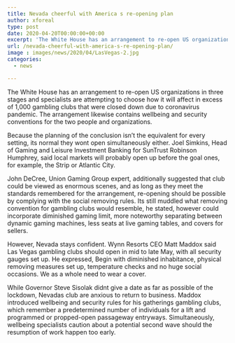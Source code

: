 ```yaml
---
title: Nevada cheerful with America s re-opening plan
author: xforeal 
type: post
date: 2020-04-20T00:00:00+00:00
excerpt: 'The White House has an arrangement to re-open US organizations in three stages and specialists are attempting to choose how it will affect in excess of 1,000 club that were closed down due to coronavirus pandemic '
url: /nevada-cheerful-with-america-s-re-opening-plan/
image : images/news/2020/04/LasVegas-2.jpg
categories:
  - news

---
```

The White House has an arrangement to re-open US organizations in three stages and specialists are attempting to choose how it will affect in excess of 1,000 gambling clubs that were closed down due to coronavirus pandemic. The arrangement likewise contains wellbeing and security conventions for the two people and organizations. 

Because the planning of the conclusion isn&#8217;t the equivalent for every setting, its normal they wont open simultaneously either. Joel Simkins, Head of Gaming and Leisure Investment Banking for SunTrust Robinson Humphrey, said local markets will probably open up before the goal ones, for example, the Strip or Atlantic City. 

John DeCree, Union Gaming Group expert, additionally suggested that club could be viewed as enormous scenes, and as long as they meet the standards remembered for the arrangement, re-opening should be possible by complying with the social removing rules. Its still muddled what removing convention for gambling clubs would resemble, he stated, however could incorporate diminished gaming limit, more noteworthy separating between dynamic gaming machines, less seats at live gaming tables, and covers for sellers. 

However, Nevada stays confident. Wynn Resorts CEO Matt Maddox said Las Vegas gambling clubs should open in mid to late May, with all security gauges set up. He expressed, Begin with diminished inhabitance, physical removing measures set up, temperature checks and no huge social occasions. We as a whole need to wear a cover. 

While Governor Steve Sisolak didnt give a date as far as possible of the lockdown, Nevadas club are anxious to return to business. Maddox introduced wellbeing and security rules for his gatherings gambling clubs, which remember a predetermined number of individuals for a lift and programmed or propped-open passageway entryways. Simultaneously, wellbeing specialists caution about a potential second wave should the resumption of work happen too early.